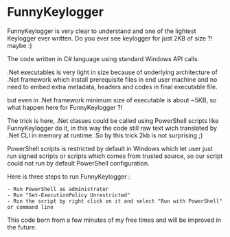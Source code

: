 # FunnyKeylogger

FunnyKeylogger is very clear to understand and one of the lightest Keylogger ever written. Do you ever see keylogger for just 2KB of size ?! maybe :)

The code written in C# language using standard Windows API calls.

.Net executables is very light in size because of underlying architecture of .Net framework 
which install prerequisite files in end user machine and no need to embed extra metadata, headers
and codes in final executable file.

but even in .Net framework minimum size of executable is about ~5KB, so what happen here for FunnyKeylogger ?!

The trick is here, .Net classes could be called using PowerShell scripts like FunnyKeylogger do it, in this way the code still raw text wich translated by .Net CLI in memory at runtime. 
So by this trick 2kb is not surprising ;)

PowerShell scripts is restricted by default in Windows which let user just run signed scripts or scripts which comes from trusted source, so our script could not run by default PowerShell configuration.

Here is three steps to run FunnyKeylogger :

	- Run PowerShell as administrator
	- Run "Set-ExecutionPolicy Unrestricted"
	- Run the script by right click on it and select "Run with PowerShell" or command line
	
This code born from a few minutes of my free times and will be improved in the future.
